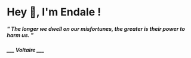 <h1 title="head"> Hey 👋, I'm Endale !</h1>

**<h5><i>" The longer we dwell on our misfortunes, the greater is their power to harm us. "</i></h5>**

*<b>___ Voltaire ___</b>*
